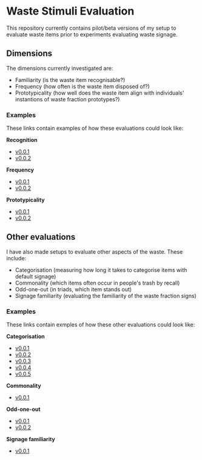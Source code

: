 # Waste Stimuli Evaluation

This repository currently contains pilot/beta versions of my setup to evaluate waste items prior to experiments evaluating waste signage.

## Dimensions

The dimensions currently investigated are:

- Familiarity (is the waste item recognisable?)
- Frequency (how often is the waste item disposed of?)
- Prototypicality (how well does the waste item align with individuals' instantions of waste fraction prototypes?)

### Examples

These links contain examples of how these evaluations could look like:

**Recognition**

- [v0.0.1](packaged/experiment/index.html?version=familiarity.0.0.1)
- [v0.0.2](packaged/experiment/index.html?version=familiarity.0.0.2)
 
 **Frequency**

- [v0.0.1](packaged/experiment/index.html?version=frequency.0.0.1)
- [v0.0.2](packaged/experiment/index.html?version=frequency.0.0.2)

 **Prototypicality**

- [v0.0.1](packaged/experiment/index.html?version=prototypicality.0.0.1)
- [v0.0.2](packaged/experiment/index.html?version=prototypicality.0.0.2)

## Other evaluations

I have also made setups to evaluate other aspects of the waste. These include:

- Categorisation (measuring how long it takes to categorise items with default signage)
- Commonality (which items often occur in people's trash by recall)
- Odd-one-out (in triads, which item stands out)
- Signage familiarity (evaluating the familiarity of the waste fraction signs)

### Examples

These links contain exmples of how these other evaluations could look like:

**Categorisation**

- [v0.0.1](packaged/experiment/index.html?version=categorisation.0.0.1)
- [v0.0.2](packaged/experiment/index.html?version=categorisation.0.0.2)
- [v0.0.3](packaged/experiment/index.html?version=categorisation.0.0.3)
- [v0.0.4](packaged/experiment/index.html?version=categorisation.0.0.4)
- [v0.0.5](packaged/experiment/index.html?version=categorisation.0.0.5)

**Commonality**

- [v0.0.1](packaged/experiment/index.html?version=common-uncommon.0.0.1)

**Odd-one-out**

- [v0.0.1](packaged/experiment/index.html?version=odd-one-out.0.0.1)
- [v0.0.2](packaged/experiment/index.html?version=odd-one-out.0.0.2)

**Signage familiarity**

- [v0.0.1](packaged/experiment/index.html?version=signage-familiarity.0.0.1)